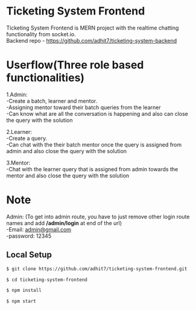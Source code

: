 # Ticketing System Frontend

Ticketing System Frontend is MERN project with the realtime chatting functionality from socket.io.<br >
Backend repo - https://github.com/adhit7/ticketing-system-backend<br >

# Userflow(Three role based functionalities)
1.Admin:<br >
  -Create a batch, learner and mentor.<br >
  -Assigning mentor toward their batch queries from the learner<br >
  -Can know what are all the conversation is happening and also can close the query with the solution<br >

2.Learner:<br >
  -Create a query.<br >
  -Can chat with the their batch mentor once the query is assigned from admin and also close the query with the solution<br >

3.Mentor:<br >
  -Chat with the learner query that is assigned from admin towards the mentor and also close the query with the solution<br >

# Note
Admin: (To get into admin route, you have to just remove other login route names and add <b>/admin/login</b> at end of the url)<br >
-Email: admin@gmail.com <br >
-password: 12345 <br >



## Local Setup

```sh
$ git clone https://github.com/adhit7/ticketing-system-frontend.git
```

```sh
$ cd ticketing-system-frontend
```

```sh
$ npm install
```

```sh
$ npm start
```
